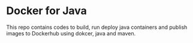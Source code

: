 # Docker for Java

This repo contains codes to build, run deploy java containers and publish images to Dockerhub using dokcer, java and maven.
